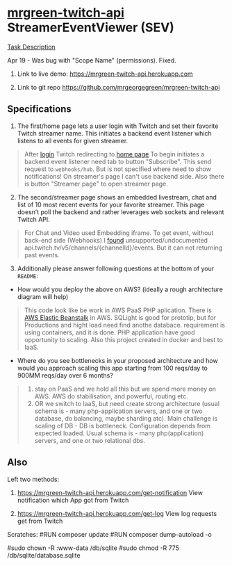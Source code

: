 # [mrgreen-twitch-api](https://mrgreen-twitch-api.herokuapp.com/) StreamerEventViewer (SEV)

[Task Description](https://gist.github.com/osamakhn/14a378f3107d49de47e0b617a3d5fdf5)

Apr 19 - Was bug with "Scope Name" (permissions). Fixed.

1. Link to live demo:
https://mrgreen-twitch-api.herokuapp.com

2. Link to git repo 
https://github.com/mrgeorgegreen/mrgreen-twitch-api



## Specifications

1. The first/home page lets a user login with Twitch and set their favorite Twitch streamer name. This initiates a backend event
   listener which listens to all events for given streamer.
> After [login](https://mrgreen-twitch-api.herokuapp.com/) Twitch redirecting to [home page](https://mrgreen-twitch-api.herokuapp.com/twitch)
> To begin initiates a backend event listener need tab to button "Subscribe". This send request to `webhooks/hub`.
> But is not specified where need to show notifications! On streamer's page I can't use backend side.
> Also there is button "Streamer page" to open streamer page.

2. The second/streamer page shows an embedded livestream, chat and list of 10 most recent events for your favorite streamer. This page
   doesn’t poll the backend and rather leverages web sockets and relevant Twitch API.
> For Chat and Video used Embedding iframe. To get event, without back-end side (Webhooks) 
> I [found](https://discuss.dev.twitch.tv/t/events-api-past-events/11543) unsupported/undocumented api.twitch.tv/v5/channels/{channelId}/events. But it can not returning past events.

3. Additionally please answer following questions at the bottom of your `README`:
-  How would you deploy the above on AWS? (ideally a rough architecture diagram will help)
> This code look like be work in AWS PaaS PHP aplication. There is [AWS Elastic Beanstalk](https://aws.amazon.com/elasticbeanstalk/) in AWS.
> SQLight is good for prototip, but  for Productions and hight load  need find anothe databace.
>  requirement is using containers, and it is done. PHP application have good opportunity to scaling. 
> Also this project created in docker and best to IaaS.

-  Where do you see bottlenecks in your proposed architecture and how would you approach scaling this app starting from 100 reqs/day to 900MM reqs/day over 6 months?
> 1. stay on PaaS and we hold all this but we spend more money on AWS. AWS do stabilisation, and powerful, routing etc.
> 2. OR we switch to IaaS, but need create strong architecture (usual schema is - many php-application servers, and one or two database, do balancing, maybe sharding atc).
> Main challenge is scaling of DB - DB is bottleneck. Configuration depends from expected loaded.
> Usual schema is - many php(application) servers,  and one or two relational dbs.

## Also
Left two methods:
1. https://mrgreen-twitch-api.herokuapp.com/get-notification
View notification which App got from Twitch

2. https://mrgreen-twitch-api.herokuapp.com/get-log
View log requests get from Twitch

Scratches: 
#RUN composer update
#RUN composer dump-autoload -o

#sudo chown -R :www-data /db/sqlite
#sudo chmod -R 775 /db/sqlite/database.sqlite
